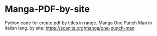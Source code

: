 # Manga-PDF-by-site
Python code for create pdf by titles in range. Manga One Punch Man in italian lang. by site: https://scanita.org/manga/one-punch-man
